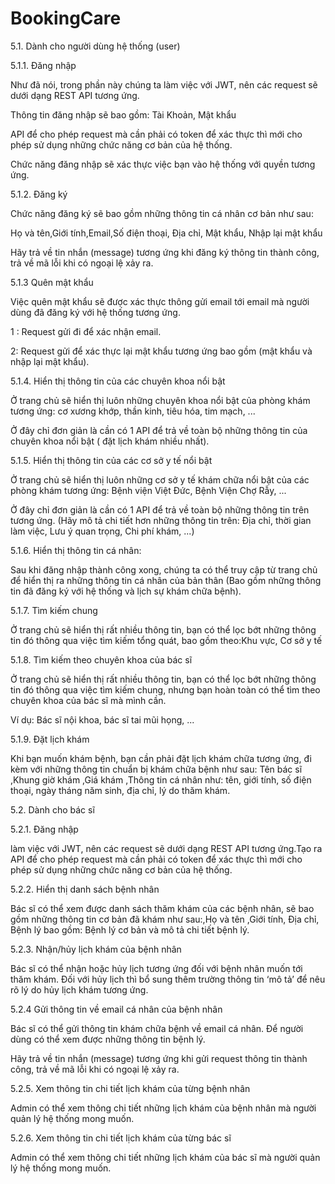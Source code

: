 # BookingCare

5.1. Dành cho người dùng hệ thống (user)

5.1.1. Đăng nhập

Như đã nói, trong phần này chúng ta làm việc với JWT, nên các request sẽ dưới dạng REST API tương ứng.

Thông tin đăng nhập sẽ bao gồm: Tài Khoản, Mật khẩu

API để cho phép request mà cần phải có token để xác thực thì mới cho phép sử dụng những chức năng cơ bản của hệ thống.

Chức năng đăng nhập sẽ xác thực việc bạn vào hệ thống với quyền tương ứng.

5.1.2. Đăng ký

Chức năng đăng ký sẽ bao gồm những thông tin cá nhân cơ bản như sau:

Họ và tên,Giới tính,Email,Số điện thoại, Địa chỉ, Mật khẩu, Nhập lại mật khẩu

Hãy trả về tin nhắn (message) tương ứng khi đăng ký thông tin thành công, trả về mã lỗi khi có ngoại lệ xảy ra.


5.1.3 Quên mật khẩu

Việc quên mật khẩu sẽ được xác thực thông gửi email tới email mà người dùng đã đăng ký với hệ thống tương ứng.

1 : Request gửi đi để xác nhận email.

2: Request gửi để xác thực lại mật khẩu tương ứng bao gồm (mật khẩu và nhập lại mật khẩu).


5.1.4. Hiển thị thông tin của các chuyên khoa nổi bật


Ở trang chủ sẽ hiển thị luôn những chuyên khoa nổi bật của phòng khám tương ứng: cơ xương khớp, thần kinh, tiêu hóa, tim mạch, ...


Ở đây chỉ đơn giản là cần có 1 API để trả về toàn bộ những thông tin của chuyên khoa nổi bật ( đặt lịch khám nhiều nhất).


5.1.5. Hiển thị thông tin của các cơ sở y tế nổi bật


Ở trang chủ sẽ hiển thị luôn những cơ sở y tế khám chữa nổi bật của các phòng khám tương ứng: Bệnh viện Việt Đức, Bệnh Viện Chợ Rẫy, ...


Ở đây chỉ đơn giản là cần có 1 API để trả về toàn bộ những thông tin trên tương ứng. (Hãy mô tả chi tiết hơn những thông tin trên: Địa chỉ, thời gian làm việc, Lưu ý quan trọng, Chi phí khám, ...)



5.1.6. Hiển thị thông tin cá nhân:


Sau khi đăng nhập thành công xong, chúng ta có thể truy cập từ trang chủ để hiển thị ra những thông tin cá nhân của bản thân (Bao gồm những thông tin đã đăng ký với hệ thống và lịch sự khám chữa bệnh).


5.1.7. Tìm kiếm chung


Ở trang chủ sẽ hiển thị rất nhiều thông tin, bạn có thể lọc bớt những thông tin đó thông qua việc tìm kiếm tổng quát, bao gồm theo:Khu vực, Cơ sở y tế


5.1.8. Tìm kiếm theo chuyên khoa của bác sĩ


Ở trang chủ sẽ hiển thị rất nhiều thông tin, bạn có thể lọc bớt những thông tin đó thông qua việc tìm kiếm chung, nhưng bạn hoàn toàn có thể tìm theo chuyên khoa của bác sĩ mà mình cần.


Ví dụ: Bác sĩ nội khoa, bác sĩ tai mũi họng, ...


5.1.9. Đặt lịch khám


Khi bạn muốn khám bệnh, bạn cần phải đặt lịch khám chữa tương ứng, đi kèm với những thông tin chuẩn bị khám chữa bệnh như sau: Tên bác sĩ ,Khung giờ khám ,Giá khám ,Thông tin cá nhân như: tên, giới tính, số điện thoại, ngày tháng năm sinh, địa chỉ, lý do thăm khám.


5.2. Dành cho bác sĩ


5.2.1. Đăng nhập


làm việc với JWT, nên các request sẽ dưới dạng REST API tương ứng.Tạo ra API để cho phép request mà cần phải có token để xác thực thì mới cho phép sử dụng những chức năng cơ bản của hệ thống.


5.2.2. Hiển thị danh sách bệnh nhân


Bác sĩ có thể xem được danh sách thăm khám của các bệnh nhân, sẽ bao gồm những thông tin cơ bản đã khám như sau:,Họ và tên ,Giới tính, Địa chỉ, Bệnh lý bao gồm: Bệnh lý cơ bản và mô tả chi tiết bệnh lý.


5.2.3. Nhận/hủy lịch khám của bệnh nhân


Bác sĩ có thể nhận hoặc hủy lịch tương ứng đối với bệnh nhân muốn tới thăm khám. Đối với hủy lịch thì bổ sung thêm trường thông tin ‘mô tả’ để nêu rõ lý do hủy lịch khám tương ứng.


5.2.4 Gửi thông tin về email cá nhân của bệnh nhân


Bác sĩ có thể gửi thông tin khám chữa bệnh về email cá nhân. Để người dùng có thể xem được những thông tin bệnh lý.


Hãy trả về tin nhắn (message) tương ứng khi gửi request thông tin thành công, trả về mã lỗi khi có ngoại lệ xảy ra.


5.2.5. Xem thông tin chi tiết lịch khám của từng bệnh nhân


Admin có thể xem thông chi tiết những lịch khám của bệnh nhân mà người quản lý hệ thống mong muốn.


5.2.6. Xem thông tin chi tiết lịch khám của từng bác sĩ


Admin có thể xem thông chi tiết những lịch khám của bác sĩ mà người quản lý hệ thống mong muốn.

